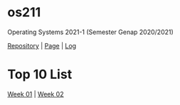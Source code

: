 # os211
Operating Systems 2021-1 (Semester Genap 2020/2021)

[Repository](https://github.com/freezetabs/os211) | [Page](https://freezetabs.github.io/os211/) | [Log](https://github.com/freezetabs/os211/blob/master/TXT/mylog.txt)

# Top 10 List
[Week 01](W01/) | [Week 02](W02/)
